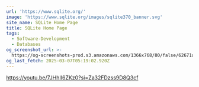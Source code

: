 ```yaml
---
url: 'https://www.sqlite.org/'
image: 'https://www.sqlite.org/images/sqlite370_banner.svg'
site_name: SQLite Home Page
title: SQLite Home Page
tags:
  - Software-Development
  - Databases
og_screenshot_url: >-
  https://og-screenshots-prod.s3.amazonaws.com/1366x768/80/false/62671a25f564977d59e9287c15ab4fc12257bc3d20f698851481cab0d3a617d5.jpeg
og_last_fetch: 2025-03-07T05:19:02.920Z
---
```

https://youtu.be/7JHhII6ZKz0?si=Za32FDzss9D8Q3cf
